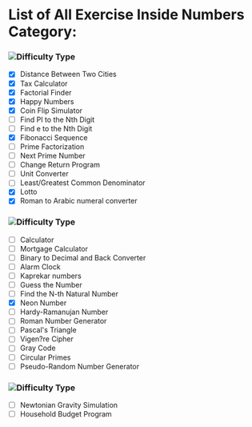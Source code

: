  # List of All Exercise Inside Numbers Category:
 
 ### ![Difficulty Type](https://img.shields.io/badge/Difficulty-Beginner-green.svg)

- [x] Distance Between Two Cities 
- [X] Tax Calculator 
- [X] Factorial Finder 
- [X] Happy Numbers 
- [x] Coin Flip Simulator
- [ ] Find PI to the Nth Digit 
- [ ] Find e to the Nth Digit 
- [X] Fibonacci Sequence 
- [ ] Prime Factorization 
- [ ] Next Prime Number  
- [ ] Change Return Program 
- [ ] Unit Converter 
- [ ] Least/Greatest Common Denominator 
- [X] Lotto 
- [X] Roman to Arabic numeral converter 

### ![Difficulty Type](https://img.shields.io/badge/Difficulty-Intermediate-orange.svg)

- [ ] Calculator 
- [ ] Mortgage Calculator 
- [ ] Binary to Decimal and Back Converter 
- [ ] Alarm Clock 
- [ ] Kaprekar numbers 
- [ ] Guess the Number 
- [ ] Find the N-th Natural Number 
- [X] Neon Number 
- [ ] Hardy-Ramanujan Number 
- [ ] Roman Number Generator 
- [ ] Pascal's Triangle 
- [ ] Vigen?re Cipher 
- [ ] Gray Code 
- [ ] Circular Primes 
- [ ] Pseudo-Random Number Generator 

### ![Difficulty Type](https://img.shields.io/badge/Difficulty-expert-red.svg)

- [ ] Newtonian Gravity Simulation 
- [ ] Household Budget Program 
